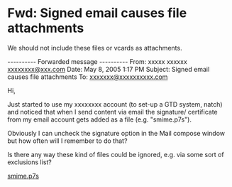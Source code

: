 # Fwd: Signed email causes file attachments

We should not include these files or vcards as attachments.

---------- Forwarded message ----------
From: xxxxx xxxxxx <xxxxxxxx@xxx.com>
Date: May 8, 2005 1:17 PM
Subject: Signed email causes file attachments
To: xxxxxxx@xxxxxxxxxx.com


Hi,

Just started to use my xxxxxxxx account (to set-up a GTD system,
natch) and noticed that when I send content via email the signature/
certificate from my email account gets added as a file (e.g.
"smime.p7s").

Obviously I can uncheck the signature option in the Mail compose
window but how often will I remember to do that?

Is there any way these kind of files could be ignored, e.g. via some
sort of exclusions list?


[smime.p7s](unnamed_a9488d990bbb459991ce5dd2b45ed1f0.p7s)